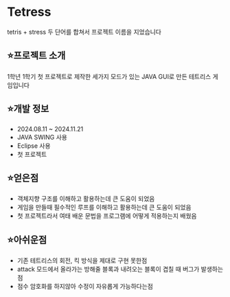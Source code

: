 # **Tetress**
tetris + stress 두 단어를 합쳐서 프로젝트 이름을 지었습니다
## ⭐프로젝트 소개
1학년 1학기 첫 프로젝트로 제작한 세가지 모드가 있는 JAVA GUI로 만든 테트리스 게임입니다

## ⭐개발 정보
- 2024.08.11 ~ 2024.11.21
- JAVA SWING 사용
- Eclipse 사용
- 첫 프로젝트

## ⭐얻은점
- 객체지향 구조를 이해하고 활용하는데 큰 도움이 되었음
- 게임을 만들때 필수적인 루프를 이해하고 활용하는데 큰 도움이 되었음
- 첫 프로젝트라서 여태 배운 문법을 프로그램에 어떻게 적용하는지 배웠음

## ⭐아쉬운점
- 기존 테트리스의 회전, 킥 방식을 제대로 구현 못한점
- attack 모드에서 올라가는 방해줄 블록과 내려오는 블록이 겹칠 때 버그가 발생하는점
- 점수 암호화를 하지않아 수정이 자유롭게 가능하다는점

